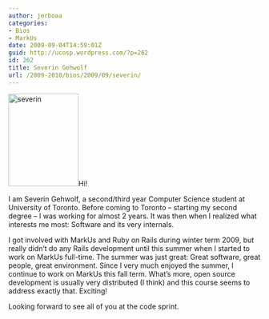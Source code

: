 ```yaml
---
author: jerboaa
categories:
- Bios
- MarkUs
date: 2009-09-04T14:59:01Z
guid: http://ucosp.wordpress.com/?p=262
id: 262
title: Severin Gehwolf
url: /2009-2010/bios/2009/09/severin/
---
```


<img class="alignleft size-full wp-image-267" title="severin" src="http://ucosp.files.wordpress.com/2009/09/severin1.jpg" alt="severin" width="140" height="185" />Hi!

I am Severin Gehwolf, a second/third year Computer Science student at University of Toronto. Before coming to Toronto &#8211; starting my second degree &#8211; I was working for almost 2 years. It was then when I realized what interests me most: Software and its very internals.

I got involved with MarkUs and Ruby on Rails during winter term 2009, but really didn&#8217;t do any Rails development until this summer when I started to work on MarkUs full-time. The summer was just great: Great software, great people, great environment. Since I very much enjoyed the summer, I continue to work on MarkUs this fall term. What&#8217;s more, open source development is usually very distributed (I think) and this course seems to address exactly that. Exciting!

Looking forward to see all of you at the code sprint.